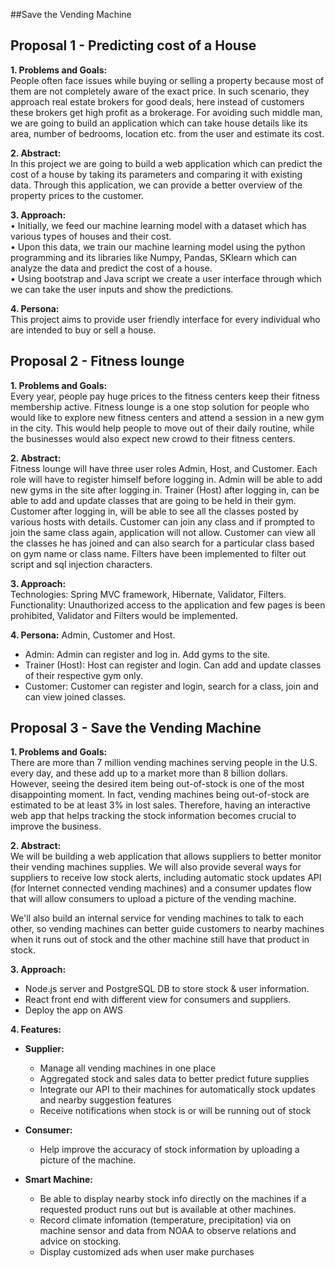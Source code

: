 ##Save the Vending Machine

## Proposal 1 - Predicting cost of a House
**1.	Problems and Goals:** <br />
People often face issues while buying or selling a property because most of them are not completely aware of the exact price. In such scenario, they approach real estate brokers for good deals, here instead of customers these brokers get high profit as a brokerage. For avoiding such middle man, we are going to build an application which can take house details like its area, number of bedrooms, location etc. from the user and estimate its cost.  

**2.	Abstract:** <br />
In this project we are going to build a web application which can predict the cost of a house by taking its parameters and comparing it with existing data. Through this application, we can provide a better overview of the property prices to the customer.

**3.	Approach:** <br />
•	Initially, we feed our machine learning model with a dataset which has various types of houses and their cost.<br />
•	Upon this data, we train our machine learning model using the python programming and its libraries like Numpy, Pandas, SKlearn which can analyze the data and predict the cost of a house.<br />
•	Using bootstrap and Java script we create a user interface through which we can take the user inputs and show the predictions. 
    
**4.	Persona:** <br />
This project aims to provide user friendly interface for every individual who are intended to buy or sell a house.






## Proposal 2 - Fitness lounge
**1.	Problems and Goals:** <br />
Every year, people pay huge prices to the fitness centers keep their fitness membership active. Fitness lounge is a one stop solution for people who would like to explore new fitness centers and attend a session in a new gym in the city. This would help people to move out of their daily routine, while the businesses would also expect new crowd to their fitness centers. 

**2.	Abstract:** <br />
Fitness lounge will have three user roles Admin, Host, and Customer. Each role will have to register himself before logging in. Admin will be able to add new gyms in the site after logging in. Trainer (Host) after logging in, can be able to add and update classes that are going to be held in their gym. Customer after logging in, will be able to see all the classes posted by various hosts with details. Customer can join any class and if prompted to join the same class again, application will not allow. Customer can view all the classes he has joined and can also search for a particular class based on gym name or class name. Filters have been implemented to filter out script and sql injection characters.

**3.	Approach:** <br />
Technologies: Spring MVC framework, Hibernate, Validator, Filters.<br />
Functionality: Unauthorized access to the application and few pages is been prohibited, Validator and Filters would be implemented.
    
**4.	Persona:**  Admin, Customer and Host.<br />
- Admin: Admin can register and log in. Add gyms to the site.<br />
- Trainer (Host):  Host can register and login. Can add and update classes of their respective gym only.<br />
- Customer: Customer can register and login, search for a class, join and can view joined classes.

        
        
## Proposal 3 - Save the Vending Machine 
**1.	Problems and Goals:**<br />
There are more than 7 million vending machines serving people in the U.S. every day, and these add up to a market more than 8 billion dollars. However, seeing the desired item being out-of-stock is one of the most disappointing moment. In fact, vending machines being out-of-stock are estimated to be at least 3% in lost sales. Therefore, having an interactive web app that helps tracking the stock information becomes crucial to improve the business.

**2.	Abstract:** <br />
We will be building a web application that allows suppliers to better monitor their vending machines supplies. We will also provide several ways for suppliers to receive low stock alerts, including automatic stock updates API (for Internet connected vending machines) and a consumer updates flow that will allow consumers to upload a picture of the vending machine.

We'll also build an internal service for vending machines to talk to each other, so vending machines can better guide customers to nearby machines when it runs out of stock and the other machine still have that product in stock. 

**3.	Approach:** <br />
- Node.js server and PostgreSQL DB to store stock & user information.
- React front end with different view for consumers and suppliers.
- Deploy the app on AWS


**4.	Features:**  <br />
- **Supplier:** 
  - Manage all vending machines in one place
  - Aggregated stock and sales data to better predict future supplies
  - Integrate our API to their machines for automatically stock updates and nearby suggestion features
  - Receive notifications when stock is or will be running out of stock

- **Consumer:** 
  - Help improve the accuracy of stock information by uploading a picture of the machine.

- **Smart Machine:**
  - Be able to display nearby stock info directly on the machines if a requested product runs out but is available at other machines. 
  - Record climate infomation (temperature, precipitation) via on machine sensor and data from NOAA to observe relations and advice on stocking. 
  - Display customized ads when user make purchases
